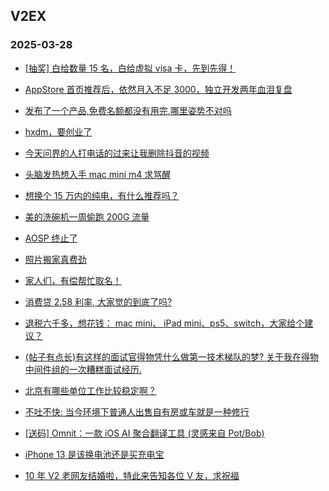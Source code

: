 ## V2EX 
### 2025-03-28

+ [[抽奖] 白给数量 15 名，白给虚拟 visa 卡，先到先得！](https://www.v2ex.com/t/1121515)

+ [AppStore 首页推荐后，依然月入不足 3000，独立开发两年血泪复盘](https://www.v2ex.com/t/1121385)

+ [发布了一个产品,免费名额都没有用完,哪里姿势不对吗](https://www.v2ex.com/t/1121378)

+ [hxdm，要创业了](https://www.v2ex.com/t/1121404)

+ [今天问界的人打电话的过来让我删除抖音的视频](https://www.v2ex.com/t/1121577)

+ [头脑发热想入手 mac mini m4 求骂醒](https://www.v2ex.com/t/1121410)

+ [想换个 15 万内的纯电，有什么推荐吗？](https://www.v2ex.com/t/1121376)

+ [美的洗碗机一周偷跑 200G 流量](https://www.v2ex.com/t/1121349)

+ [AOSP 终止了](https://www.v2ex.com/t/1121473)

+ [照片搬家真费劲](https://www.v2ex.com/t/1121435)

+ [家人们，有偿帮忙取名！](https://www.v2ex.com/t/1121569)

+ [消费贷 2.58 利率, 大家觉的到底了吗?](https://www.v2ex.com/t/1121531)

+ [退税六千多，想花钱： mac mini、 iPad mini、ps5、switch，大家给个建议？](https://www.v2ex.com/t/1121462)

+ [(帖子有点长)有这样的面试官得物凭什么做第一技术梯队的梦? 关于我在得物中间件组的一次糟糕面试经历.](https://www.v2ex.com/t/1121646)

+ [北京有哪些单位工作比较稳定啊？](https://www.v2ex.com/t/1121664)

+ [不吐不快: 当今环境下普通人出售自有房或车就是一种修行](https://www.v2ex.com/t/1121587)

+ [[送码] Omnit：一款 iOS AI 聚合翻译工具 (灵感来自 Pot/Bob)](https://www.v2ex.com/t/1121656)

+ [iPhone 13 是该换电池还是买充电宝](https://www.v2ex.com/t/1121652)

+ [10 年 V2 老网友结婚啦，特此来告知各位 V 友，求祝福](https://www.v2ex.com/t/1121713)

